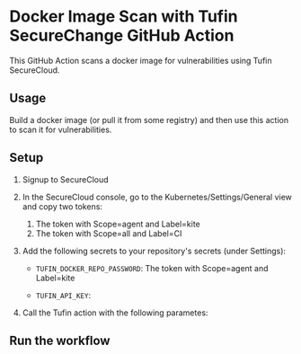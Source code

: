 # Docker Image Scan with Tufin SecureChange GitHub Action

This GitHub Action scans a docker image for vulnerabilities using Tufin SecureCloud.

## Usage

Build a docker image (or pull it from some registry) and then use this action to scan it for vulnerabilities.

## Setup

1.  Signup to SecureCloud 

2.  In the SecureCloud console, go to the Kubernetes/Settings/General view and copy two tokens:
    1. The token with Scope=agent and Label=kite
    2. The token with Scope=all and Label=CI

3.  Add the following secrets to your repository's secrets (under Settings):

    - `TUFIN_DOCKER_REPO_PASSWORD`: The token with Scope=agent and Label=kite

    - `TUFIN_API_KEY`: <The token with Scope=all and Label=CI>

4.  Call the Tufin action with the following parametes:

## Run the workflow

